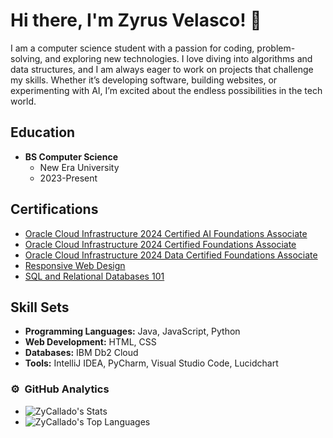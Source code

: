 # Hi there, I'm Zyrus Velasco! 👋

I am a computer science student with a passion for coding, problem-solving, and exploring new technologies. I love diving into algorithms and data structures, and I am always eager to work on projects that challenge my skills. Whether it’s developing software, building websites, or experimenting with AI, I’m excited about the endless possibilities in the tech world.

## Education
- **BS Computer Science**
  - New Era University
  - 2023-Present

## Certifications
- [Oracle Cloud Infrastructure 2024 Certified AI Foundations Associate](https://catalog-education.oracle.com/ords/certview/sharebadge?id=DC6A15BBE4AAB2859284EEAF8BC4529BB9052231DEB580F535EB4A400018006A&fbclid=IwY2xjawG31IhleHRuA2FlbQIxMQABHX9tffX8HaBg4ve2N1zEUwZNeYHhszWCIBrssIdmM5rWhMzBWijVITwgyg_aem_QviVrzgM3se3ZPNIiqGX0w)
- [Oracle Cloud Infrastructure 2024 Certified Foundations Associate](https://catalog-education.oracle.com/ords/certview/sharebadge?id=47EB705944BD49627078835FF051CECA4110887B16BBC9E1090C9B4EF15407EC&fbclid=IwY2xjawGx-chleHRuA2FlbQIxMQABHU_0H9hF2W52FASq8Zs1LZnH_jgo_bLNRNpM0I4QRlXmwHkuqA5d7uthNg_aem_2lJip-_HRpOrpEzxKeZkpw)
- [Oracle Cloud Infrastructure 2024 Data Certified Foundations Associate](https://catalog-education.oracle.com/ords/certview/sharebadge?id=47EB705944BD49627078835FF051CECA25435F3D219EAC29F0C1316542378BC7&fbclid=IwY2xjawG1SVxleHRuA2FlbQIxMQABHcRVIjYbdveQfGv7ryVk4K2FN3MfRMQoBPmNOSdXSS2QrvaMGpZJNMY54w_aem_Tr7LbLjypYFJvimL5Cxj1Q)
- [Responsive Web Design](https://www.freecodecamp.org/certification/ZyCallado/responsive-web-design)
- [SQL and Relational Databases 101](https://courses.cognitiveclass.ai/certificates/fca5cd6188f744928f19dfb39be389f4)

## Skill Sets
- **Programming Languages:** Java, JavaScript, Python
- **Web Development:** HTML, CSS
- **Databases:** IBM Db2 Cloud
- **Tools:** IntelliJ IDEA, PyCharm, Visual Studio Code, Lucidchart

### ⚙️ &nbsp;GitHub Analytics
- ![ZyCallado's Stats](https://github-readme-stats.vercel.app/api?username=ZyCallado&theme=darcula&show_icons=true&hide_border=true&count_private=true)
- ![ZyCallado's Top Languages](https://github-readme-stats.vercel.app/api/top-langs/?username=ZyCallado&theme=darcula&show_icons=true&hide_border=true&layout=compact)
